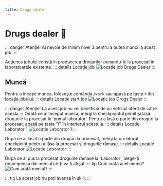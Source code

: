 ```yaml
---
title: Drugs dealer
---
```


# Drugs dealer 💊

::: danger Atenție!
Ai nevoie de minim nivel 3 pentru a putea munci la acest job.
:::


Acțiunea jobului constă în producerea drogurilor punandu-le la procesat in laboratoarele existente.
::: details Locație job
![Locație job Drugs Dealer](https://i.imgur.com/nMcDXo1.png "Locație job Drugs Dealer")
:::
## Muncă
Pentru a începe munca, folosește comânda `/work` sau apasă pe tasta `Y` din locația jobului.
::: details Locație start job
![Locație job Drugs Dealer](https://i.imgur.com/f8Kvbg6.png "Locație job Drugs Dealer")
:::

::: danger Atenție!
La acest job nu vei beneficia de un vehicul oferit de către acesta
:::
Odată ce ai început munca, mergi la checkpointul primit și lasă drogurile la procesat la 'primul laborator'. Pentru a lasă o parte din droguri la procesat, apasă pe tasta 'Y' în interiorul acestuia.
::: details Locație Laborator 1
![Locație Laborator 1](https://i.imgur.com/vJy1ziz.png "Locație Laborator 1")
:::

După ce ai lăsat o parte din droguri la procesat, mergi la următorul checkpoint pentru a lăsa la procesat și drogurile rămase.
::: details Locație Laborator 
![Locație Laborator ](https://i.imgur.com/j8ETvYX.png "Locație Laborator ")
:::

După ce ai pus la procesat drogurile rămase la 'Laborator', alege-ți recompensa din meniul ce-ți va fi afișat.
::: tip Cum arata acel meniu?
![Cum arată meniul? ](https://i.imgur.com/2VLTCRj.png "Cum arată meniul? ")
:::

::: tip
La acest job nu poți avansa în skill.
:::
